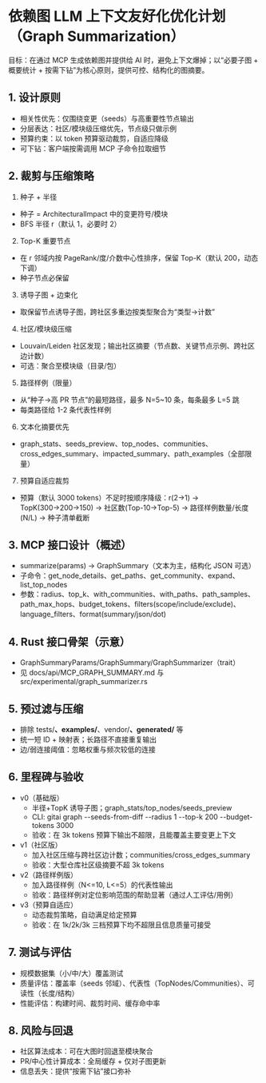 # 依赖图 LLM 上下文友好化优化计划（Graph Summarization）

目标：在通过 MCP 生成依赖图并提供给 AI 时，避免上下文爆掉；以“必要子图 + 概要统计 + 按需下钻”为核心原则，提供可控、结构化的图摘要。

## 1. 设计原则
- 相关性优先：仅围绕变更（seeds）与高重要性节点输出
- 分层表达：社区/模块级压缩优先，节点级只做示例
- 预算约束：以 token 预算驱动裁剪，自适应降级
- 可下钻：客户端按需调用 MCP 子命令拉取细节

## 2. 裁剪与压缩策略
1) 种子 + 半径
- 种子 = ArchitecturalImpact 中的变更符号/模块
- BFS 半径 r（默认 1，必要时 2）

2) Top-K 重要节点
- 在 r 邻域内按 PageRank/度/介数中心性排序，保留 Top-K（默认 200，动态下调）
- 种子节点必保留

3) 诱导子图 + 边束化
- 取保留节点诱导子图，跨社区多重边按类型聚合为“类型->计数”

4) 社区/模块级压缩
- Louvain/Leiden 社区发现；输出社区摘要（节点数、关键节点示例、跨社区边计数）
- 可选：聚合至模块级（目录/包）

5) 路径样例（限量）
- 从“种子→高 PR 节点”的最短路径，最多 N=5~10 条，每条最多 L=5 跳
- 每类路径给 1-2 条代表性样例

6) 文本化摘要优先
- graph_stats、seeds_preview、top_nodes、communities、cross_edges_summary、impacted_summary、path_examples（全部限量）

7) 预算自适应裁剪
- 预算（默认 3000 tokens）不足时按顺序降级：r(2→1) → TopK(300→200→150) → 社区数(Top-10→Top-5) → 路径样例数量/长度(N/L) → 种子清单截断

## 3. MCP 接口设计（概述）
- summarize(params) → GraphSummary（文本为主，结构化 JSON 可选）
- 子命令：get_node_details、get_paths、get_community、expand、list_top_nodes
- 参数：radius、top_k、with_communities、with_paths、path_samples、path_max_hops、budget_tokens、filters(scope/include/exclude)、language_filters、format(summary/json/dot)

## 4. Rust 接口骨架（示意）
- GraphSummaryParams/GraphSummary/GraphSummarizer（trait）
- 见 docs/api/MCP_GRAPH_SUMMARY.md 与 src/experimental/graph_summarizer.rs

## 5. 预过滤与压缩
- 排除 tests/**、examples/**、vendor/**、generated/** 等
- 统一短 ID + 映射表；长路径不直接重复输出
- 边/弱连接阈值：忽略权重与频次较低的连接

## 6. 里程碑与验收
- v0（基础版）
  - 半径+TopK 诱导子图；graph_stats/top_nodes/seeds_preview
  - CLI: gitai graph --seeds-from-diff --radius 1 --top-k 200 --budget-tokens 3000
  - 验收：在 3k tokens 预算下输出不超限，且能覆盖主要变更上下文
- v1（社区版）
  - 加入社区压缩与跨社区边计数；communities/cross_edges_summary
  - 验收：大型仓库社区级摘要不超 3k tokens
- v2（路径样例版）
  - 加入路径样例（N<=10, L<=5）的代表性输出
  - 验收：路径样例对定位影响范围的帮助显著（通过人工评估/用例）
- v3（预算自适应）
  - 动态裁剪策略，自动满足给定预算
  - 验收：在 1k/2k/3k 三档预算下均不超限且信息质量可接受

## 7. 测试与评估
- 规模数据集（小/中/大）覆盖测试
- 质量评估：覆盖率（seeds 邻域）、代表性（TopNodes/Communities）、可读性（长度/结构）
- 性能评估：构建时间、裁剪时间、缓存命中率

## 8. 风险与回退
- 社区算法成本：可在大图时回退至模块聚合
- PR/中心性计算成本：全局缓存 + 仅对子图更新
- 信息丢失：提供“按需下钻”接口弥补

